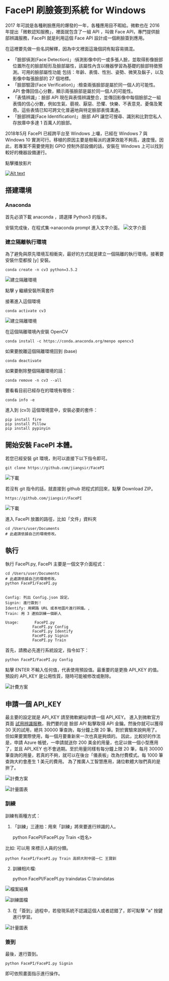 FacePI 刷臉簽到系統 for Windows
====================

2017 年可說是各種刷臉應用的爆發的一年，各種應用目不暇給。微軟也在 2016 年提出「微軟認知服務」，裡面就包含了一組 API ，叫做 Face API，專門提供臉部辨識服務，FacePI 就是利用這個 Face API 設計成一個刷臉簽到應用。

在這裡要先做一些名詞解釋，因為中文裡面這幾個詞有點容易搞混。
* 「臉部偵測(Face Detection)」:偵測影像中的一或多張人臉，並取得影像臉部位置所在的臉部矩形及臉部屬性，該屬性內含以機器學習為基礎的臉部特徵預測。可用的臉部屬性功能 包括：年齡、表情、性別、姿勢、微笑及鬍子，以及影像中每張臉部的 27 個地標。
* 「臉部驗證(Face Verification)」:檢查兩張臉部是屬於同一個人的可能性。API 會傳回信心分數，顯示兩張臉部是屬於同一個人的可能性。
* 「表情辨識」：臉部 API 現在與表情辨識整合，並傳回影像中每個臉部之一組表情的信心分數，例如生氣、藐視、厭惡、恐懼、快樂、不表意見、憂傷及驚奇。這些表情已知可跨文化普遍地與特定臉部表情溝通。
* 「臉部辨識(Face Identification)」:臉部 API 讓您可搜尋、識別和比對您私人存放庫中多達 1 百萬人的臉部。

2018年5月 FacePI 已經跨平台至 Windows 上囉，已經在 Windows 7 與 Windows 10 實測可行。移植的原因主要是樹莓派的運算效能不夠高，速度慢。因此，若專案不需要使用到 GPIO 控制外部設備的話，安裝在 Windows 上可以找到較好的機器設備運行。

點擊播放影片

[![Alt text](https://i.ytimg.com/vi/ORVNkod06pU/hqdefault.jpg)](https://youtu.be/ORVNkod06pU)


## 搭建環境

### Anaconda
首先必須下載 anaconda ，請選擇 Python3 的版本。

安裝完成後，在程式集->anaconda prompt 進入文字介面。
![文字介面](data/prompt.PNG)

### 建立隔離執行環境
為了避免與原先環境互相衝突，最好的方式就是建立一個隔離的執行環境。接著要安裝什麼都按 [y] 安裝。
    
    conda create -n cv3 python=3.5.2

![建立隔離環境](data/createCV3.PNG)

點擊 y 繼續安裝所需套件

接著進入這個環境

    conda activate cv3

![建立隔離環境](data/cv3.PNG)

在這個隔離環境內安裝 OpenCV

    conda install -c https://conda.anaconda.org/menpo opencv3

如果要脫離這個隔離環境回到 (base)

    conda deactivate

如果要刪除整個隔離環境的話：

    conda remove -n cv3 --all

要看看目前已經存在的環境有哪些：

    conda info -e

進入到 (cv3) 這個環境當中，安裝必要的套件：

    pip install fire 
    pip install Pillow 
    pip install pypinyin

## 開始安裝 FacePI 本體。

若您已經安裝 git 環境，則可以直接下以下指令即可。

    git clone https://github.com/jiangsir/FacePI

![下載](data/gitclone.PNG)


若沒有 git 指令的話，就直接到 github 把程式抓回來，點擊 Download ZIP。

    https://github.com/jiangsir/FacePI

![下載](data/download.PNG)

進入 FacePI 放置的路徑，比如「文件」資料夾

    cd /Users/user/Documents
    # 此處請依據自己的環境修改。 
    


## 執行
執行 FacePI.py, FacePI 主要是一個文字介面程式：


    cd /Users/user/Documents
    # 此處請依據自己的環境修改。 
    python FacePI/FacePI.py


    Config: 列出 Config.json 設定。
    Signin: 進行簽到！
    Identify: 用網路 URL 或本地圖片進行辨識。,
    Train: 用 3 連拍訓練一個新人

    Usage:       FacePI.py 
                FacePI.py Config
                FacePI.py Identify
                FacePI.py Signin
                FacePI.py Train


首先，請務必先進行系統設定，指令如下：

    python FacePI/FacePI.py Config

點擊 ENTER 不輸入任何值，代表使用預設值。最重要的是更換 API_KEY 的值。預設的 API_KEY 是公用性質，隨時可能被修改或刪除。

![計費方案](data/config.PNG)


## 申請一個 API_KEY

最主要的設定就是 API_KEY 請至微軟網站申請一個 API_KEY。
進入到微軟官方頁面 [試用辨識服務](https://azure.microsoft.com/zh-tw/try/cognitive-services/?api=face-api)，我們要的是 臉部 API 點擊取得 API 金鑰。然後你就可以獲得 30 天的試用，總共 30000 筆查詢，每分鐘上限 20 筆。對於實驗來說夠用了。但如果要實際使用，每一個月要重新來一次也真是夠煩的。
因此，比較好的作法是，申請 Azure 帳號，一申請就送你 200 美金的用量，也足以做一個小型應用了，並且 API_KEY 也不會過期。至於用量同樣有每分鐘上限 20 筆，每月 30000 筆查詢的用量，若真的不夠，就可以在後台「儀表板」改為付費模式。每 1000 筆查詢大約會產生 1 美元的費用。
為了推廣人工智慧應用，諸位軟體大咖們真的是拚了。

![計費方案](data/F0S0.png)


![計量圖表](data/jiliang.png)

### 訓練
訓練有兩種方式：
1. 「訓練」三連拍：用來「訓練」將來要進行辨識的人。

    python FacePI/FacePI.py Train <userData> <姓名>

比如: 可以用 <userData> 來標示人員的分類。

    python FacePI/FacePI.py Train 高師大附中國一仁 王寶釧

2. 訓練相片檔:

    python FacePI/FacePI.py traindatas C:\traindatas

![檔案結構](data/traindatas_2.PNG)

![訓練圖檔](data/traindatas.PNG)




3. 在「簽到」過程中，若發現系統不認識這個人或者認錯了，即可點擊 "a" 按鍵進行學習。

![計量圖表](data/addperson.PNG)


### 簽到
最後，進行簽到。

    python FacePI/FacePI.py Signin

即可依照畫面指示進行操作。
